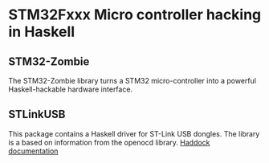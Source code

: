 # STM32Fxxx Micro controller hacking in Haskell

## STM32-Zombie
The STM32-Zombie library turns a STM32 micro-controller
into a powerful Haskell-hackable hardware interface.

## STLinkUSB
This package contains a Haskell driver for ST-Link USB dongles.
The library is a based on information from the openocd library.
[Haddock documentation](http://hackage.haskell.org/package/STLinkUSB)
